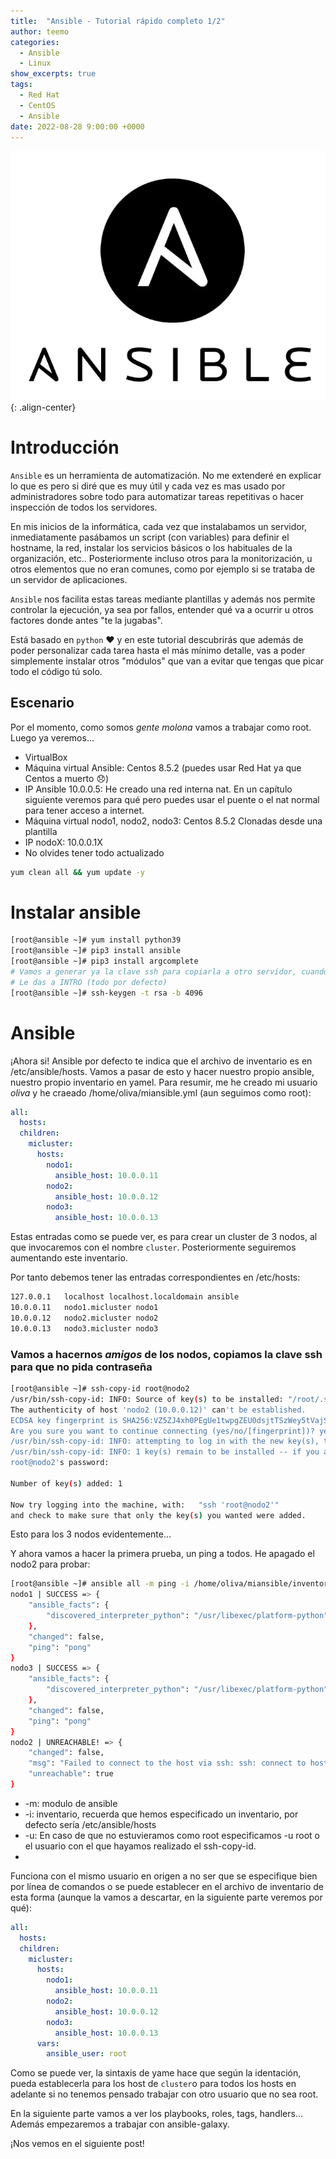 ```yaml
---
title:  "Ansible - Tutorial rápido completo 1/2"
author: teemo
categories: 
  - Ansible
  - Linux
show_excerpts: true
tags: 
  - Red Hat
  - CentOS
  - Ansible
date: 2022-08-28 9:00:00 +0000
---
```

![center-aligned-image](/images/ansible.webp){: .align-center}
# Introducción
`Ansible` es un herramienta de automatización. No me extenderé en explicar lo que es pero si diré que es muy útil y cada vez es mas usado por administradores sobre todo para automatizar tareas repetitivas o hacer inspección de todos los servidores.  

En mis inicios de la informática, cada vez que instalabamos un servidor, inmediatamente pasábamos un script (con variables) para definir el hostname, la red, instalar los servicios básicos o los habituales de la organización, etc.. 
Posteriormente incluso otros para la monitorización, u otros elementos que no eran comunes, como por ejemplo si se trataba de un servidor de aplicaciones.

`Ansible` nos facilita estas tareas mediante plantillas y además nos permite controlar la ejecución, ya sea por fallos, entender qué va a ocurrir u otros factores donde antes "te la jugabas".

Está basado en `python` :heart: y en este tutorial descubrirás que además de poder personalizar cada tarea hasta el más mínimo detalle, vas a poder simplemente instalar otros "módulos" que van a evitar que tengas que picar todo el código tú solo.

## Escenario
Por el momento, como somos _gente molona_ vamos a trabajar como root. Luego ya veremos...

* VirtualBox
* Máquina virtual Ansible: Centos 8.5.2 (puedes usar Red Hat ya que Centos a muerto :disappointed:)
* IP Ansible 10.0.0.5: He creado una red interna nat. En un capítulo siguiente veremos para qué pero puedes usar el puente o el nat normal para tener acceso a internet.
* Máquina virtual nodo1, nodo2, nodo3: Centos 8.5.2 Clonadas desde una plantilla
* IP nodoX: 10.0.0.1X 
* No olvides tener todo actualizado
``` bash
yum clean all && yum update -y
```

# Instalar ansible
``` bash
[root@ansible ~]# yum install python39
[root@ansible ~]# pip3 install ansible
[root@ansible ~]# pip3 install argcomplete
# Vamos a generar ya la clave ssh para copiarla a otro servidor, cuando proceda.
# Le das a INTRO (todo por defecto)
[root@ansible ~]# ssh-keygen -t rsa -b 4096
```

# Ansible
¡Ahora si! 
Ansible por defecto te indica que el archivo de inventario es en /etc/ansible/hosts.
Vamos a pasar de esto y hacer nuestro propio ansible, nuestro propio inventario en yamel.
Para resumir, me he creado mi usuario _oliva_ y he craeado /home/oliva/miansible.yml (aun seguimos como root):
```yml
all:
  hosts:
  children:
    micluster:
      hosts:
        nodo1:
          ansible_host: 10.0.0.11
        nodo2:
          ansible_host: 10.0.0.12
        nodo3:
          ansible_host: 10.0.0.13
```
Estas entradas como se puede ver, es para crear un cluster de 3 nodos, al que invocaremos con el nombre `cluster`. Posteriormente seguiremos aumentando este inventario.

Por tanto debemos tener las entradas correspondientes en /etc/hosts:
``` bash
127.0.0.1   localhost localhost.localdomain ansible
10.0.0.11   nodo1.micluster nodo1
10.0.0.12   nodo2.micluster nodo2
10.0.0.13   nodo3.micluster nodo3
```
### Vamos a hacernos _amigos_ de los nodos, copiamos la clave ssh para que no pida contraseña
```bash
[root@ansible ~]# ssh-copy-id root@nodo2
/usr/bin/ssh-copy-id: INFO: Source of key(s) to be installed: "/root/.ssh/id_rsa.pub"
The authenticity of host 'nodo2 (10.0.0.12)' can't be established.
ECDSA key fingerprint is SHA256:VZ5ZJ4xh0PEgUe1twpgZEU0dsjtTSzWey5tVajSx1nA.
Are you sure you want to continue connecting (yes/no/[fingerprint])? yes
/usr/bin/ssh-copy-id: INFO: attempting to log in with the new key(s), to filter out any that are already installed
/usr/bin/ssh-copy-id: INFO: 1 key(s) remain to be installed -- if you are prompted now it is to install the new keys
root@nodo2's password:

Number of key(s) added: 1

Now try logging into the machine, with:   "ssh 'root@nodo2'"
and check to make sure that only the key(s) you wanted were added.
```
Esto para los 3 nodos evidentemente...

Y ahora vamos a hacer la primera prueba, un ping a todos. He apagado el nodo2 para probar:
```bash
[root@ansible ~]# ansible all -m ping -i /home/oliva/miansible/inventory.yml
nodo1 | SUCCESS => {
    "ansible_facts": {
        "discovered_interpreter_python": "/usr/libexec/platform-python"
    },
    "changed": false,
    "ping": "pong"
}
nodo3 | SUCCESS => {
    "ansible_facts": {
        "discovered_interpreter_python": "/usr/libexec/platform-python"
    },
    "changed": false,
    "ping": "pong"
}
nodo2 | UNREACHABLE! => {
    "changed": false,
    "msg": "Failed to connect to the host via ssh: ssh: connect to host 10.0.0.12 port 22: No route to host",
    "unreachable": true
}
```
* -m: modulo de ansible
* -i: inventario, recuerda que hemos especificado un inventario, por defecto sería /etc/ansible/hosts
* -u: En caso de que no estuvieramos como root especificamos -u root o el usuario con el que hayamos realizado el ssh-copy-id.
* 
Funciona con el mismo usuario en origen a no ser que se especifique bien por línea de comandos o se puede establecer en el archivo de inventario de esta forma (aunque la vamos a descartar, en la siguiente parte veremos por qué):
```yml
all:
  hosts:
  children:
    micluster:
      hosts:
        nodo1:
          ansible_host: 10.0.0.11
        nodo2:
          ansible_host: 10.0.0.12
        nodo3:
          ansible_host: 10.0.0.13
      vars:
        ansible_user: root
```
Como se puede ver, la sintaxis de yame hace que según la identación, pueda establecerla para los host de `cluster`o para todos los hosts en adelante si no tenemos pensado trabajar con otro usuario que no sea root.

En la siguiente parte vamos a ver los playbooks, roles, tags, handlers...
Además empezaremos a trabajar con ansible-galaxy.

¡Nos vemos en el siguiente post!